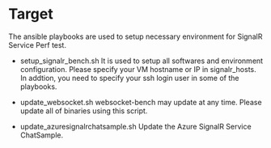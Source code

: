 # Target
The ansible playbooks are used to setup necessary environment for SignalR Service Perf test.

* setup_signalr_bench.sh
It is used to setup all softwares and environment configuration. Please specify your VM hostname or IP in signalr_hosts.
In addtion, you need to specify your ssh login user in some of the playbooks.

* update_websocket.sh
websocket-bench may update at any time. Please update all of binaries using this script.

* update_azuresignalrchatsample.sh
Update the Azure SignalR Service ChatSample.
